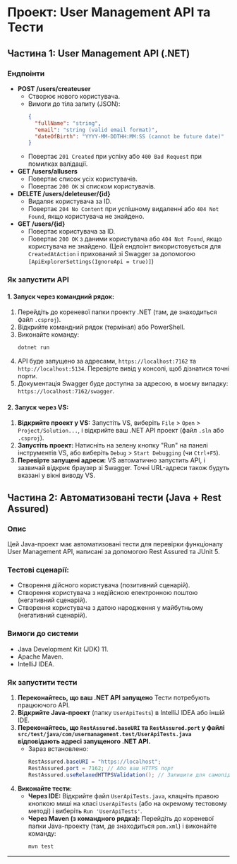 ﻿# Проект: User Management API та Тести

## Частина 1: User Management API (.NET)

### Ендпоінти
* **POST /users/createuser**
    * Створює нового користувача.
    * Вимоги до тіла запиту (JSON):
        ```json
        {
          "fullName": "string",
          "email": "string (valid email format)",
          "dateOfBirth": "YYYY-MM-DDTHH:MM:SS (cannot be future date)"
        }
        ```
    * Повертає `201 Created` при успіху або `400 Bad Request` при помилках валідації.
* **GET /users/allusers**
    * Повертає список усіх користувачів.
    * Повертає `200 OK` зі списком користувачів.
* **DELETE /users/deleteuser/{id}**
    * Видаляє користувача за ID.
    * Повертає `204 No Content` при успішному видаленні або `404 Not Found`, якщо користувача не знайдено.
* **GET /users/{id}**
    * Повертає користувача за ID.
    * Повертає `200 OK` з даними користувача або `404 Not Found`, якщо користувача не знайдено. (Цей ендпоінт використовується для `CreatedAtAction` і прихований зі Swagger за допомогою `[ApiExplorerSettings(IgnoreApi = true)]`)

### Як запустити API
#### 1. Запуск через командний рядок:
1.  Перейдіть до кореневої папки проекту .NET (там, де знаходиться файл `.csproj`).
2.  Відкрийте командний рядок (термінал) або PowerShell.
3.  Виконайте команду:
    ```bash
    dotnet run
    ```
4.  API буде запущено за адресами, `https://localhost:7162` та `http://localhost:5134`. Перевірте вивід у консолі, щоб дізнатися точні порти.
5.  Документація Swagger буде доступна за адресою, в моєму випадку: `https://localhost:7162/swagger`.

#### 2. Запуск через VS:
1.  **Відкрийте проект у VS:** Запустіть VS, виберіть `File` > `Open` > `Project/Solution...`, і відкрийте ваш .NET API проект (файл `.sln` або `.csproj`).
2.  **Запустіть проект:** Натисніть на зелену кнопку "Run" на панелі інструментів VS, або виберіть `Debug` > `Start Debugging` (чи `Ctrl+F5`).
4.  **Перевірте запущені адреси:** VS автоматично запустить API, і зазвичай відкриє браузер зі Swagger. Точні URL-адреси також будуть вказані у вікні виводу VS.

## Частина 2: Автоматизовані тести (Java + Rest Assured)
### Опис
Цей Java-проект має автоматизовані тести для перевірки функціоналу User Management API, написані за допомогою Rest Assured та JUnit 5.

### Тестові сценарії:
* Створення дійсного користувача (позитивний сценарій).
* Створення користувача з недійсною електронною поштою (негативний сценарій).
* Створення користувача з датою народження у майбутньому (негативний сценарій).

### Вимоги до системи
* Java Development Kit (JDK) 11.
* Apache Maven.
* IntelliJ IDEA.

### Як запустити тести
1.  **Переконайтесь, що ваш .NET API запущено** Тести потребують працюючого API.
2.  **Відкрийте Java-проект** (папку `UserApiTests`) в IntelliJ IDEA або іншій IDE.
3.  **Переконайтесь, що `RestAssured.baseURI` та `RestAssured.port` у файлі `src/test/java/com/usermanagement.test/UserApiTests.java` відповідають адресі запущеного .NET API.**
    * Зараз встановлено:
        ```java
        RestAssured.baseURI = "https://localhost";
        RestAssured.port = 7162; // Або ваш HTTPS порт
        RestAssured.useRelaxedHTTPSValidation(); // Залишити для самопідписаних сертифікатів
        ```
4.  **Виконайте тести:**
    * **Через IDE:** Відкрийте файл `UserApiTests.java`, клацніть правою кнопкою миші на класі `UserApiTests` (або на окремому тестовому методі) і виберіть `Run 'UserApiTests'`.
    * **Через Maven (з командного рядка):** Перейдіть до кореневої папки Java-проекту (там, де знаходиться `pom.xml`) і виконайте команду:
        ```bash
        mvn test
        ```

---
